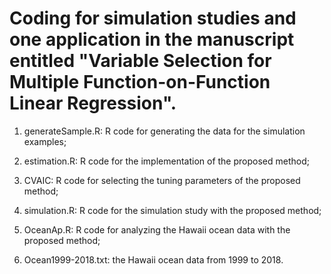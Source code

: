 # Coding for simulation studies and one application in the manuscript entitled "Variable Selection for Multiple Function-on-Function Linear Regression".

 1. generateSample.R: R code for generating the data for the simulation examples;

 2. estimation.R: R code for the implementation of the proposed method;

 3. CVAIC: R code for selecting the tuning parameters of the proposed method;

 4. simulation.R: R code for the simulation study with the proposed method;

 5. OceanAp.R: R code for analyzing the Hawaii ocean data with the proposed method;

 6. Ocean1999-2018.txt: the Hawaii ocean data from 1999 to 2018.
